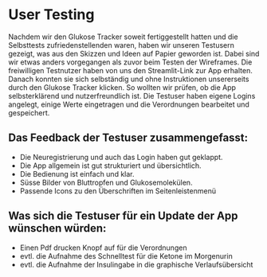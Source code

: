 # User Testing

Nachdem wir den Glukose Tracker soweit fertiggestellt hatten und die Selbsttests zufriedenstellenden waren, haben wir unseren Testusern gezeigt, was aus den Skizzen und Ideen auf Papier geworden ist. Dabei sind wir etwas anders vorgegangen als zuvor beim Testen der Wireframes. Die freiwilligen Testnutzer haben von uns den Streamlit-Link zur App erhalten. Danach konnten sie sich selbständig und ohne Instruktionen unsererseits durch den Glukose Tracker klicken. So wollten wir prüfen, ob die App selbsterklärend und nutzerfreundlich ist. Die Testuser haben eigene Logins angelegt, einige Werte eingetragen und die Verordnungen bearbeitet und gespeichert.

## Das Feedback der Testuser zusammengefasst:

- Die Neuregistrierung und auch das Login haben gut geklappt.
- Die App allgemein ist gut strukturiert und übersichtlich.
- Die Bedienung ist einfach und klar.
- Süsse Bilder von Bluttropfen und Glukosemolekülen.
- Passende Icons zu den Überschriften im Seitenleistenmenü


## Was sich die Testuser für ein Update der App wünschen würden:

- Einen Pdf drucken Knopf auf für die Verordnungen
- evtl. die Aufnahme des Schnelltest für die Ketone im Morgenurin
- evtl. die Aufnahme der Insulingabe in die graphische Verlaufsübersicht
